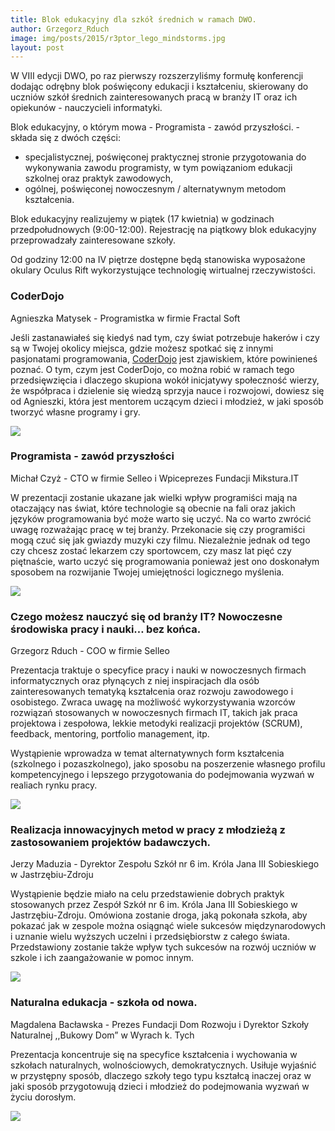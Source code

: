 ```yaml
---
title: Blok edukacyjny dla szkół średnich w ramach DWO.
author: Grzegorz_Rduch
image: img/posts/2015/r3ptor_lego_mindstorms.jpg
layout: post
---
```


W VIII edycji DWO, po raz pierwszy rozszerzyliśmy formułę konferencji dodając odrębny blok poświęcony edukacji i kształceniu, skierowany do uczniów szkół średnich zainteresowanych pracą w branży IT oraz ich opiekunów - nauczycieli informatyki.

Blok edukacyjny, o którym mowa - Programista - zawód przyszłości. - składa się z dwóch części:

* specjalistycznej, poświęconej praktycznej stronie przygotowania do wykonywania zawodu programisty, w tym powiązaniom edukacji szkolnej oraz praktyk zawodowych,
* ogólnej, poświęconej nowoczesnym / alternatywnym metodom kształcenia.

Blok edukacyjny realizujemy w piątek (17 kwietnia) w godzinach przedpołudnowych (9:00-12:00). Rejestrację na piątkowy blok edukacyjny przeprowadzały zainteresowane szkoły.

Od godziny 12:00 na IV piętrze dostępne będą stanowiska wyposażone okulary Oculus Rift wykorzystujące technologię wirtualnej rzeczywistości.

### CoderDojo

<p class="right capitalic">
    Agnieszka Matysek - Programistka w firmie Fractal Soft
</p>

Jeśli zastanawiałeś się kiedyś nad tym, czy świat potrzebuje hakerów i czy są w Twojej okolicy miejsca, gdzie możesz spotkać się z innymi pasjonatami programowania, [CoderDojo](http://coderdojo.org.pl/) jest zjawiskiem, które powinieneś poznać. O tym, czym jest CoderDojo, co można robić w ramach tego przedsięwzięcia i dlaczego skupiona wokół inicjatywy społeczność wierzy, że współpraca i dzielenie się wiedzą sprzyja nauce i rozwojowi, dowiesz się od Agnieszki, która jest mentorem uczącym dzieci i młodzież, w jaki sposób tworzyć własne programy i gry.

<img class="big" src="/pl/blog/img/posts/2015/programista_coder_dojo.png">

### Programista - zawód przyszłości

<p class="right capitalic">
    Michał Czyż - CTO w firmie Selleo i Wpiceprezes Fundacji Mikstura.IT
</p>

W prezentacji zostanie ukazane jak wielki wpływ programiści mają na otaczający nas świat, które technologie są obecnie na fali oraz jakich języków programowania być może warto się uczyć. Na co warto zwrócić uwagę rozważając pracę w tej branży. Przekonacie się czy programiści mogą czuć się jak gwiazdy muzyki czy filmu. Niezależnie jednak od tego czy chcesz zostać lekarzem czy sportowcem, czy masz lat pięć czy piętnaście, warto uczyć się programowania ponieważ jest ono doskonałym sposobem na rozwijanie Twojej umiejętności logicznego myślenia.

<img class="big" src="/pl/blog/img/posts/2015/programista_zawod_przyszlosci.png">

### Czego możesz nauczyć się od branży IT? Nowoczesne środowiska pracy i nauki… bez końca.

<p class="right capitalic">
    Grzegorz Rduch - COO w firmie Selleo
</p>

Prezentacja traktuje o specyfice pracy i nauki w nowoczesnych firmach informatycznych oraz płynących z niej inspiracjach dla osób zainteresowanych tematyką kształcenia oraz rozwoju zawodowego i osobistego. Zwraca uwagę na możliwość wykorzystywania wzorców rozwiązań stosowanych w nowoczesnych firmach IT, takich jak praca projektowa i zespołowa, lekkie metodyki realizacji projektów (SCRUM), feedback, mentoring, portfolio management, itp.

Wystąpienie wprowadza w temat alternatywnych form kształcenia (szkolnego i pozaszkolnego), jako sposobu na poszerzenie własnego profilu kompetencyjnego i lepszego przygotowania do podejmowania wyzwań w realiach rynku pracy.

<img class="big" src="/pl/blog/img/posts/2015/schools_what_you_can_learn_from_it.png">

### Realizacja innowacyjnych metod w pracy z młodzieżą z zastosowaniem projektów badawczych.

<p class="right capitalic">
    Jerzy Maduzia - Dyrektor Zespołu Szkół nr 6 im. Króla Jana III Sobieskiego w Jastrzębiu-Zdroju
</p>


Wystąpienie będzie miało na celu przedstawienie dobrych praktyk stosowanych przez Zespół Szkół nr 6 im. Króla Jana III Sobieskiego w Jastrzębiu-Zdroju. Omówiona zostanie droga, jaką pokonała szkoła, aby pokazać jak w zespole można osiągnąć wiele sukcesów międzynarodowych i uznanie wielu wyższych uczelni i przedsiębiorstw z całego świata. Przedstawiony zostanie także wpływ tych sukcesów na rozwój uczniów w szkole i ich zaangażowanie w pomoc innym.

<img class="big" src="/pl/blog/img/posts/2015/innowacyjne_metody_pracy_z_mlodzieza.png">

### Naturalna edukacja - szkoła od nowa.

<p class="right capitalic">
    Magdalena Bacławska - Prezes Fundacji Dom Rozwoju i Dyrektor Szkoły Naturalnej ,,Bukowy Dom” w Wyrach k. Tych
</p>

Prezentacja koncentruje się na specyfice kształcenia i wychowania w szkołach naturalnych, wolnościowych, demokratycznych. Usiłuje wyjaśnić w przystępny sposób, dlaczego szkoły tego typu kształcą inaczej oraz w jaki sposób przygotowują dzieci i młodzież do podejmowania wyzwań w życiu dorosłym.

<img class="big" src="/pl/blog/img/posts/2015/naturalna_edukacja.png">
